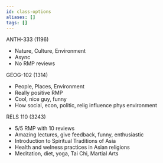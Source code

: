 ```yaml
---
id: class-options
aliases: []
tags: []
---
```


ANTH-333 (1196)
- Nature, Culture, Environment
- Async
- No RMP reviews

GEOG-102 (1314)
- People, Places, Environment
- Really positive RMP
- Cool, nice guy, funny
- How social, econ, politic, relig influence phys environment

RELS 110 (3243)
- 5/5 RMP with 10 reviews
- Amazing lectures, give feedback, funny, enthusiastic
- Introduction to Spiritual Traditions of Asia
- Health and welness practices in Asian religions
- Meditation, diet, yoga, Tai Chi, Martial Arts
